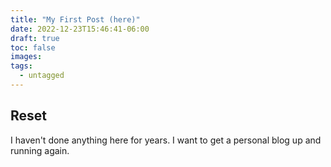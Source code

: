 ```yaml
---
title: "My First Post (here)"
date: 2022-12-23T15:46:41-06:00
draft: true
toc: false
images:
tags:
  - untagged
---
```


## Reset
I haven't done anything here for years. I want to get a personal blog up and running again.